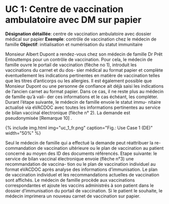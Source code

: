 # UC 1: Centre de vaccination ambulatoire avec DM sur papier

**Désignation détaillée**: centre de vaccination ambulatoire avec dossier médical sur papier
**Exemple**: contrôle de vaccination chez le médecin de famille
**Objectif**: initialisation et numérisation du statut immunitaire

Monsieur Albert Dupont a rendez-vous chez son médecin de famille Dr Prêt Entouttemps pour un contrôle de vaccination.
Pour cela, le médecin de famille ouvre le portail de vaccination (flèche no 1), introduit les vaccinations du carnet et du dos-
sier médical au format papier et complète éventuellement les indications pertinentes en matière de vaccination telles que
les titres d’anticorps ou les allergies. Il est également possible que Monsieur Dupont ou une personne de confiance ait
déjà saisi les indications de l’ancien carnet au format papier. Dans ce cas, il ne reste plus au médecin de famille qu’à vali-
der ces informations et le cas échéant, les compléter. Durant l’étape suivante, le médecin de famille envoie le statut immu-
nitaire actualisé via eVACDOC avec toutes les informations pertinentes au service de bilan vaccinal électronique (flèche
n° 2). La demande est pseudonymisée [Remarque 10] .

{% include img.html img="uc_1_fr.png" caption="Fig.: Use Case 1 (DE)" width="50%" %}

Seul le médecin de famille qui a effectué la demande peut réattribuer la re-
commandation de vaccination ultérieure ou le plan de vaccination au patient concerné au moyen des ID des documents
référencés. Etape suivante: le service de bilan vaccinal électronique envoie (flèche n°3) une recommandation de vaccina-
tion ou le plan de vaccination individuel au format eVACDOC après analyse des informations d’immunisation. Le plan de
vaccination individuel et les recommandations actuelles de vaccination sont affichés. Le médecin de famille procède aux
vaccinations correspondantes et ajoute les vaccins administrés à son patient dans le dossier d’immunisation du portail de
vaccination. Si le patient le souhaite, le médecin imprimera un nouveau carnet de vaccination sur papier.


